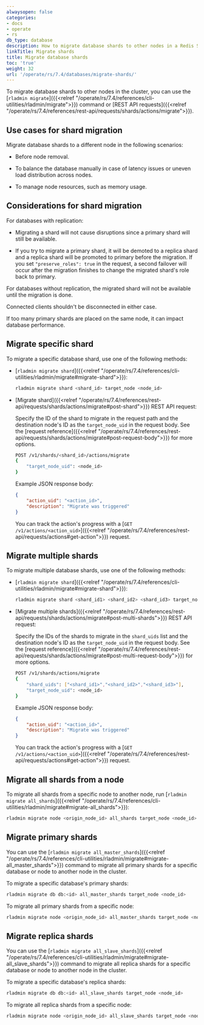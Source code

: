```yaml
---
alwaysopen: false
categories:
- docs
- operate
- rs
db_type: database
description: How to migrate database shards to other nodes in a Redis Software cluster.
linkTitle: Migrate shards
title: Migrate database shards
toc: 'true'
weight: 32
url: '/operate/rs/7.4/databases/migrate-shards/'
---
```


To migrate database shards to other nodes in the cluster, you can use the [`rladmin migrate`]({{<relref "/operate/rs/7.4/references/cli-utilities/rladmin/migrate">}}) command or [REST API requests]({{<relref "/operate/rs/7.4/references/rest-api/requests/shards/actions/migrate">}}).

## Use cases for shard migration

Migrate database shards to a different node in the following scenarios:

- Before node removal.

- To balance the database manually in case of latency issues or uneven load distribution across nodes.

- To manage node resources, such as memory usage.

## Considerations for shard migration

For databases with replication:

- Migrating a shard will not cause disruptions since a primary shard will still be available.

- If you try to migrate a primary shard, it will be demoted to a replica shard and a replica shard will be promoted to primary before the migration. If you set `"preserve_roles": true` in the request, a second failover will occur after the migration finishes to change the migrated shard's role back to primary.

For databases without replication, the migrated shard will not be available until the migration is done.

Connected clients shouldn't be disconnected in either case.

If too many primary shards are placed on the same node, it can impact database performance.

## Migrate specific shard

To migrate a specific database shard, use one of the following methods:

- [`rladmin migrate shard`]({{<relref "/operate/rs/7.4/references/cli-utilities/rladmin/migrate#migrate-shard">}}):

    ```sh
    rladmin migrate shard <shard_id> target_node <node_id>
    ```

- [Migrate shard]({{<relref "/operate/rs/7.4/references/rest-api/requests/shards/actions/migrate#post-shard">}}) REST API request:

    Specify the ID of the shard to migrate in the request path and the destination node's ID as the `target_node_uid` in the request body. See the [request reference]({{<relref "/operate/rs/7.4/references/rest-api/requests/shards/actions/migrate#post-request-body">}}) for more options.

    ```sh
    POST /v1/shards/<shard_id>/actions/migrate
    {
        "target_node_uid": <node_id>
    }
    ```

    Example JSON response body:

    ```json
    {
        "action_uid": "<action_id>",
        "description": "Migrate was triggered"
    }
    ```

    You can track the action's progress with a [`GET /v1/actions/<action_uid>`]({{<relref "/operate/rs/7.4/references/rest-api/requests/actions#get-action">}}) request.

## Migrate multiple shards

To migrate multiple database shards, use one of the following methods:

- [`rladmin migrate shard`]({{<relref "/operate/rs/7.4/references/cli-utilities/rladmin/migrate#migrate-shard">}}):

    ```sh
    rladmin migrate shard <shard_id1> <shard_id2> <shard_id3> target_node <node_id>
    ```

- [Migrate multiple shards]({{<relref "/operate/rs/7.4/references/rest-api/requests/shards/actions/migrate#post-multi-shards">}}) REST API request:

    Specify the IDs of the shards to migrate in the `shard_uids` list and the destination node's ID as the `target_node_uid` in the request body. See the [request reference]({{<relref "/operate/rs/7.4/references/rest-api/requests/shards/actions/migrate#post-multi-request-body">}}) for more options.

    ```sh
    POST /v1/shards/actions/migrate
    {
        "shard_uids": ["<shard_id1>","<shard_id2>","<shard_id3>"],
        "target_node_uid": <node_id>
    }
    ```

    Example JSON response body:

    ```json
    {
        "action_uid": "<action_id>",
        "description": "Migrate was triggered"
    }
    ```

    You can track the action's progress with a [`GET /v1/actions/<action_uid>`]({{<relref "/operate/rs/7.4/references/rest-api/requests/actions#get-action">}}) request.

## Migrate all shards from a node

To migrate all shards from a specific node to another node, run [`rladmin migrate all_shards`]({{<relref "/operate/rs/7.4/references/cli-utilities/rladmin/migrate#migrate-all_shards">}}):

```sh
rladmin migrate node <origin_node_id> all_shards target_node <node_id>
```

## Migrate primary shards

You can use the [`rladmin migrate all_master_shards`]({{<relref "/operate/rs/7.4/references/cli-utilities/rladmin/migrate#migrate-all_master_shards">}}) command to migrate all primary shards for a specific database or node to another node in the cluster.

To migrate a specific database's primary shards:

```sh
rladmin migrate db db:<id> all_master_shards target_node <node_id>
```

To migrate all primary shards from a specific node:

```sh
rladmin migrate node <origin_node_id> all_master_shards target_node <node_id>
```

## Migrate replica shards

You can use the [`rladmin migrate all_slave_shards`]({{<relref "/operate/rs/7.4/references/cli-utilities/rladmin/migrate#migrate-all_slave_shards">}}) command to migrate all replica shards for a specific database or node to another node in the cluster.

To migrate a specific database's replica shards:

```sh
rladmin migrate db db:<id> all_slave_shards target_node <node_id>
```

To migrate all replica shards from a specific node:

```sh
rladmin migrate node <origin_node_id> all_slave_shards target_node <node_id>
```
